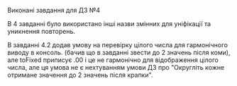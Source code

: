 Виконані завдання для ДЗ №4

В 4 завданні було використано інші назви змінних для уніфікації та уникнення повторень.

В завданні 4.2 додав умову на перевірку цілого числа для гармонічного виводу в консоль. (бачив що в завданні звести до 2 значень після коми), але toFixed приписує .00 і це не гармонічно для відображення цілого числа, але ця умова не є нехтуванням умови ДЗ про "Округліть кожне отримане значення до 2 значень після крапки".

